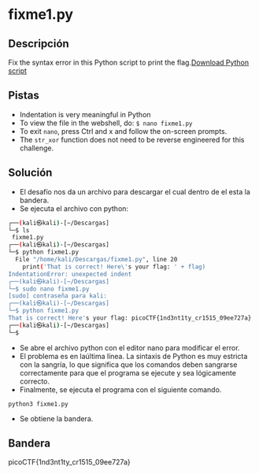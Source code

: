 # fixme1.py



## Descripción
Fix the syntax error in this Python script to print the flag.[Download Python script](https://artifacts.picoctf.net/c/38/fixme1.py)

## Pistas
- Indentation is very meaningful in Python
- To view the file in the webshell, do: `$ nano fixme1.py`
- To exit `nano`, press Ctrl and x and follow the on-screen prompts.
- The `str_xor` function does not need to be reverse engineered for this challenge.

## Solución

- El desafío nos da un archivo para descargar el cual dentro de el esta la bandera.
- Se ejecuta el archivo con python:
``` bash
┌──(kali㉿kali)-[~/Descargas]
└─$ ls                     
 fixme1.py
┌──(kali㉿kali)-[~/Descargas]
└─$ python fixme1.py 
  File "/home/kali/Descargas/fixme1.py", line 20
    print('That is correct! Here\'s your flag: ' + flag)
IndentationError: unexpected indent
┌──(kali㉿kali)-[~/Descargas]
└─$ sudo nano fixme1.py                      
[sudo] contraseña para kali:
┌──(kali㉿kali)-[~/Descargas]
└─$ python fixme1.py
That is correct! Here's your flag: picoCTF{1nd3nt1ty_cr1515_09ee727a}
┌──(kali㉿kali)-[~/Descargas]
└─$ 
```

- Se abre el archivo python con el editor nano para modificar el error.
- El problema es en laúltima línea. La sintaxis de Python es muy estricta con la sangría, lo que significa que los comandos deben sangrarse correctamente para que el programa se ejecute y sea lógicamente correcto.
- Finalmente, se ejecuta el programa con el siguiente comando.

```shell
python3 fixme1.py
```

- Se obtiene la bandera.

## Bandera
picoCTF{1nd3nt1ty_cr1515_09ee727a}



